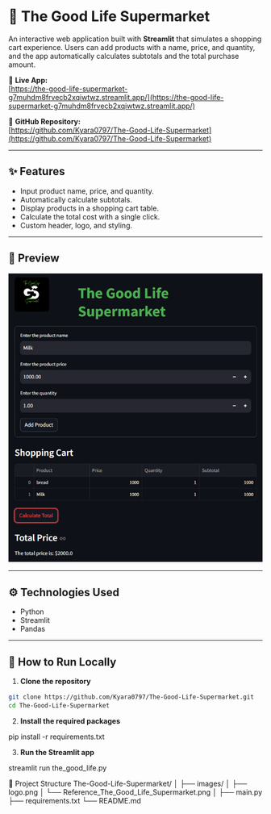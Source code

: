# 🛒 The Good Life Supermarket

An interactive web application built with **Streamlit** that simulates a shopping cart experience. Users can add products with a name, price, and quantity, and the app automatically calculates subtotals and the total purchase amount.

🔗 **Live App:**  
[https://the-good-life-supermarket-g7muhdm8frvecb2xqiwtwz.streamlit.app/](https://the-good-life-supermarket-g7muhdm8frvecb2xqiwtwz.streamlit.app/)

📁 **GitHub Repository:**  
[https://github.com/Kyara0797/The-Good-Life-Supermarket](https://github.com/Kyara0797/The-Good-Life-Supermarket)

---

## ✨ Features

- Input product name, price, and quantity.
- Automatically calculate subtotals.
- Display products in a shopping cart table.
- Calculate the total cost with a single click.
- Custom header, logo, and styling.

---

## 📸 Preview

![App Screenshot](https://github.com/Kyara0797/The-Good-Life-Supermarket/blob/main/images/Reference_The_Good_Life_Supermarket.png)

---

## ⚙️ Technologies Used

- Python
- Streamlit
- Pandas

---

## 🚀 How to Run Locally

1. **Clone the repository**

```bash
git clone https://github.com/Kyara0797/The-Good-Life-Supermarket.git
cd The-Good-Life-Supermarket
```
2. **Install the required packages**

pip install -r requirements.txt


3. **Run the Streamlit app**

streamlit run the_good_life.py

📁 Project Structure
The-Good-Life-Supermarket/
│
├── images/
│   ├── logo.png
│   └── Reference_The_Good_Life_Supermarket.png
│
├── main.py
├── requirements.txt
└── README.md


